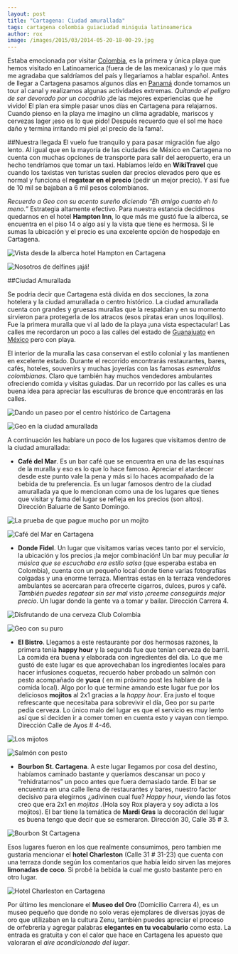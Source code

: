 ```yaml
---
layout: post
title: "Cartagena: Ciudad amurallada"
tags: cartagena colombia guiaciudad miniguia latinoamerica
author: rox
image: /images/2015/03/2014-05-20-18-00-29.jpg
---
```

Estaba emocionada por visitar [Colombia](/tag/colombia), es la primera y única playa que hemos visitado en Latinoamerica (fuera de de las mexicanas) y lo que más me agradaba que saldríamos del país y llegariamos a hablar español. Antes de  llegar a Cartagena pasamos algunos días en [Panamá](/diario-de-panama-parte-ii/) donde tomamos un tour al canal y realizamos algunas actividades extremas. *Quitando el peligro de ser devorado por un cocodrilo* ¡de las mejores experiencias que he vivido! El plan era simple pasar unos días en Cartagena para relajarnos. Cuando pienso en la playa me imagino un clima agradable, mariscos y cervezas lager ¡eso es lo que pido! Después recuerdo que el sol me hace daño y termina irritando mi piel ¡el precio de la fama!.

##Nuestra llegada 
El vuelo fue tranquilo y para pasar migración fue algo lento. Al igual que en la mayoría de las ciudades de México en Cartagena no cuenta con muchas opciones de transporte para salir del aeropuerto, era un hecho tendríamos que tomar un taxi. Habíamos leído en **WikiTravel** que cuando los taxistas ven turistas suelen dar precios elevados pero que es normal y funciona el **regatear en el precio** (pedir un mejor precio). Y así fue de 10 mil se bajaban a 6 mil pesos colombianos. 

*Recuerdo a Geo con su acento sureño diciendo “Eh amigo cuanto eh lo meno.”* Estrategia altamente efectivo. Para nuestra estancia decidimos quedarnos en el hotel **Hampton Inn**, lo que más me gustó fue la alberca, se encuentra en el piso 14 o algo así y la vista que tiene es hermosa. Si le sumas la ubicación y el precio es una excelente opción de hospedaje en Cartagena.

![Vista desde la alberca hotel Hampton en Cartagena](/images/2015/03/2014-05-24-10-00-00.jpg)

![Nosotros de delfines ¡ajá!](/images/2015/03/2014-05-23-12-14-54-1.jpg)

##Ciudad Amurallada

Se podria decir que Cartagena está divida en dos secciones, la zona hotelera y la ciudad amurallada o centro histórico. La ciudad amurallada cuenta con grandes y gruesas murallas que la respaldan y en su momento sirvieron para protegerla de los atracos (esos piratas eran unos loquillos). Fue la primera muralla que vi al lado de la playa ¡una vista espectacular! Las calles me recordaron un poco a las calles del estado de [Guanajuato](/tag/guanajuato) en [México](/tag/mexico) pero con playa. 

El interior de la muralla las casa conservan el estilo colonial y las mantienen en excelente estado. Durante el recorrido encontrarás restaurantes, bares, cafés, hoteles, souvenirs y muchas joyerías con las famosas *esmeraldas colombianas*. Claro que también hay muchos vendedores ambulantes ofreciendo comida y visitas guiadas. Dar un recorrido por las calles es una buena idea para apreciar las esculturas de bronce que encontrarás en las calles.

![Dando un paseo por el centro histórico de Cartagena](/images/2015/03/2014-05-21-18-16-03.jpg)

![Geo en la ciudad amurallada](/images/2015/03/2014-05-20-17-25-12.jpg)

 A continuación les hablare un poco de los lugares que visitamos dentro de la ciudad amurallada:

* **Café del Mar**. Es un bar café que se encuentra en una de las esquinas de la muralla y eso es lo que lo hace famoso. Apreciar el atardecer desde este punto vale la pena y más si lo haces acompañado de la bebida de tu preferencia. Es un lugar famosos dentro de la ciudad amurallada ya que lo mencionan como una de los lugares que tienes que visitar y fama del lugar se refleja en los precios (son altos). Dirección Baluarte de Santo Domingo.

![La prueba de que pague mucho por un mojito](/images/2015/03/2014-05-20-18-40-29.jpg)

![Café del Mar en Cartagena](/images/2015/03/2014-05-20-18-00-29.jpg)

* **Donde Fidel**. Un lugar que visitamos varias veces tanto por el servicio, la ubicación y los precios ¡la mejor combinación! Un bar muy peculiar *la música que se escuchaba era estilo salsa* (que esperaba estaba en Colombia), cuenta con un pequeño local donde tiene varias fotografías colgadas y una enorme terraza. Mientras estas en la terraza vendedores ambulantes se acercaran para ofrecerte cigarros, dulces, puros y café. *También puedes regatear sin ser mal visto ¡creeme conseguirás mejor precio*. Un lugar donde la gente va a tomar y bailar. Dirección Carrera 4.

![Disfrutando de una cerveza Club Colombia](/images/2015/03/2014-05-20-19-43-55.jpg)

![Geo con su puro](/images/2015/03/2014-05-23-19-50-17.jpg)

* **El Bistro**. Llegamos a este restaurante por dos hermosas razones, la primera tenía **happy hour** y la segunda fue que tenían cerveza de barril. La comida era buena y elaborada con ingredientes del día. Lo que me gustó de este lugar es que aprovechaban los ingredientes locales para hacer infusiones coquetas, recuerdo haber probado un salmón con pesto acompañado de **yuca** ( en mi próximo post les hablare de la comida local). Algo por lo que termine amando este lugar fue por los deliciosos **mojitos** al 2x1 gracias a la *happy hour*. Era justo el toque refrescante que necesitaba para sobrevivir el día, Geo por su parte pedía cerveza. Lo único malo del lugar es que el servicio es muy lento así que si deciden ir a comer tomen en cuenta esto y vayan con tiempo. Dirección Calle de Ayos  # 4-46.

![Los mijotos](/images/2015/03/2014-05-24-13-30-59.jpg)

![Salmón con pesto](/images/2015/03/2014-05-24-13-50-51.jpg)

* **Bourbon St. Cartagena**. A este lugar llegamos por cosa del destino, habíamos caminado bastante y queríamos descansar un poco y “rehidratarnos” un poco antes que fuera demasiado tarde. El bar se encuentra en una calle llena de restaurantes y bares, nuestro factor decisivo para elegirnos ¿adivinen cual fue? *Happy hour*, viendo las fotos creo que era 2x1  en *mojitos* .(Hola soy Rox playera y soy adicta a los mojitos). El bar tiene la temática de **Mardi Gras** la decoración del lugar es buena tengo que decir que se esmeraron. Dirección 30, Calle 35 # 3.

![Bourbon St Cartagena](/images/2015/03/2014-05-21-19-28-23.jpg)

Esos lugares fueron en los que realmente consumimos, pero tambien me gustaria mencionar el **hotel Charleston** (Calle 31 # 31-23) que cuenta con una terraza donde según los comentarios que había leído sirven las mejores **limonadas de coco**. Si probé la bebida la cual me gusto bastante pero en otro lugar.

![Hotel Charleston en Cartagena](/images/2015/03/2014-05-20-17-43-00.jpg)

Por último les mencionare el **Museo del Oro** (Domicilio Carrera 4), es un museo pequeño que donde no solo veras ejemplares de diversas joyas de oro que utilizaban en la cultura Zenu, también puedes apreciar el proceso de orfebrería y agregar palabras **elegantes en tu vocabulario** como esta. La entrada es gratuita y con el calor que hace en Cartagena les apuesto que valoraran el *aire acondicionado del lugar*.